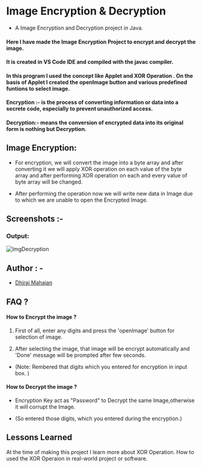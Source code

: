 # Image Encryption & Decryption

- A  Image Encryption and Decryption  project in Java.

#### Here I have made the Image Encryption Project to encrypt and decrypt the image.
#### It is created in VS Code IDE and compiled with the javac compiler.


#### In this program I used the concept like Applet and XOR Operation . On the basis of Applet I created the openImage button and various predefined funtions to select image. 

#### Encryption :- is the process of converting information or data into a secrete code, especially to prevent unauthorized access.

#### Decryption:- means the conversion of encrypted data into its original form is nothing but Decryption. 


## Image Encryption:

- For encryption, we will convert the image into a byte array and after converting it we will apply XOR operation on each value of the byte array and after performing XOR operation on each and every value of byte array will be changed.

 - After performing the operation now we will write new data in Image due to which we are unable to open the Encrypted Image. 


## Screenshots :-

### Output:

![ImgDecryption](https://user-images.githubusercontent.com/122169637/215184996-d36f9623-bd11-4adb-9ea8-27658bae50f3.JPG)


## Author : -

- [Dhiraj Mahajan](https://www.github.com/dhirajnmahajan)


## FAQ ?

#### How to Encrypt the image ?

1. First of all, enter any digits and press the 'openImage' button for selection of image.

2. After selecting the image, that image will be encrypt automatically and 'Done' message will be prompted after few seconds.

- (Note: Rembered that digits which you entered for encryption in input box. )

#### How to Decrypt the image ?


- Encryption Key act as "Password" to Decrypt the same Image,otherwise it will corrupt the Image.

- (So entered those digits, which you entered during the encryption.)

## Lessons Learned

At the time of making this project I learn more about XOR Operation. How to used the XOR Operaion in real-world project or software. 
